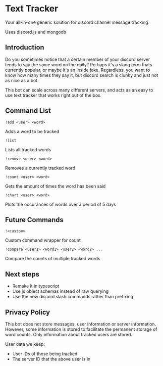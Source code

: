 # Text Tracker
Your all-in-one generic solution for discord channel message tracking.

Uses discord.js and mongodb

## Introduction
Do you sometimes notice that a certain member of your discord server tends to say the same word on the daily? Perhaps it's a slang term thats currently popular, or maybe it's an inside joke. Regardless, you want to know how many times they say it, but discord search is clunky and just not as nice as a bot.

This bot can scale across many different servers, and acts as an easy to use text tracker that works right out of the box.

## Command List
`!add <user> <word>`

Adds a word to be tracked

`!list`

Lists all tracked words

`!remove <user> <word>`

Removes a currently tracked word

`!count <user> <word>`

Gets the amount of times the word has been said

`!chart <user> <word>`

Plots the occurances of words over a period of 5 days

## Future Commands

`!<custom>`

Custom command wrapper for count

`!compare <user1> <word1> <user2> <word2> ...`

Compare the counts of multiple tracked words

## Next steps
- Remake it in typescript
- Use js object schemas instead of raw querying
- Use the new discord slash commands rather than prefixing

## Privacy Policy
This bot does not store messages, user information or server information. However, some information is stored to facilitate the permanent storage of word counts. Only information about tracked users are stored.

User data we keep:
- User IDs of those being tracked
- The server ID that the above user is in 